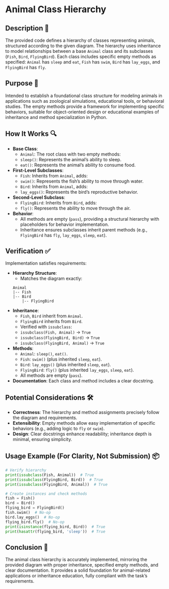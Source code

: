 # Animal Class Hierarchy

## Description 📝

The provided code defines a hierarchy of classes representing animals, structured according to the given diagram.
The hierarchy uses inheritance to model relationships between a base `Animal` class and its subclasses (`Fish`, `Bird`, `FlyingBird`).
Each class includes specific empty methods as specified: `Animal` has `sleep` and `eat`, `Fish` has `swim`, `Bird` has `lay_eggs`, and `FlyingBird` has `fly`.

## Purpose 🎯

Intended to establish a foundational class structure for modeling animals in applications such as zoological simulations, educational tools, or behavioral studies.
The empty methods provide a framework for implementing specific behaviors, suitable for object-oriented design or educational examples of inheritance and method specialization in Python.

## How It Works 🔍

-   **Base Class**:
    -   `Animal`: The root class with two empty methods:
    -   `sleep()`: Represents the animal’s ability to sleep.
    -   `eat()`: Represents the animal’s ability to consume food.
-   **First-Level Subclasses**:
    -   `Fish`: Inherits from `Animal`, adds:
    -   `swim()`: Represents the fish’s ability to move through water.
    -   `Bird`: Inherits from `Animal`, adds:
    -   `lay_eggs()`: Represents the bird’s reproductive behavior.
-   **Second-Level Subclass**:
    -   `FlyingBird`: Inherits from `Bird`, adds:
    -   `fly()`: Represents the ability to move through the air.
-   **Behavior**:
    -   All methods are empty (`pass`), providing a structural hierarchy with placeholders for behavior implementation.
    -   Inheritance ensures subclasses inherit parent methods (e.g., `FlyingBird` has `fly`, `lay_eggs`, `sleep`, `eat`).

## Verification ✅

Implementation satisfies requirements:

-   **Hierarchy Structure**:
    -   Matches the diagram exactly:
    ```
    Animal
    |-- Fish
    |-- Bird
        |-- FlyingBird
    ```
-   **Inheritance**:
    -   `Fish`, `Bird` inherit from `Animal`.
    -   `FlyingBird` inherits from `Bird`.
    -   Verified with `issubclass`:
    -   `issubclass(Fish, Animal)` → `True`
    -   `issubclass(FlyingBird, Bird)` → `True`
    -   `issubclass(FlyingBird, Animal)` → `True`
-   **Methods**:
    -   `Animal`: `sleep()`, `eat()`.
    -   `Fish`: `swim()` (plus inherited `sleep`, `eat`).
    -   `Bird`: `lay_eggs()` (plus inherited `sleep`, `eat`).
    -   `FlyingBird`: `fly()` (plus inherited `lay_eggs`, `sleep`, `eat`).
    -   All methods are empty (`pass`).
-   **Documentation**: Each class and method includes a clear docstring.

## Potential Considerations 🛠️

-   **Correctness**: The hierarchy and method assignments precisely follow the diagram and requirements.
-   **Extensibility**: Empty methods allow easy implementation of specific behaviors (e.g., adding logic to `fly` or `swim`).
-   **Design**: Clear docstrings enhance readability; inheritance depth is minimal, ensuring simplicity.

## Usage Example (For Clarity, Not Submission) 📦

```python
# Verify hierarchy
print(issubclass(Fish, Animal))  # True
print(issubclass(FlyingBird, Bird))  # True
print(issubclass(FlyingBird, Animal))  # True

# Create instances and check methods
fish = Fish()
bird = Bird()
flying_bird = FlyingBird()
fish.swim()  # No-op
bird.lay_eggs()  # No-op
flying_bird.fly()  # No-op
print(isinstance(flying_bird, Bird))  # True
print(hasattr(flying_bird, 'sleep'))  # True
```

## Conclusion 🚀

The animal class hierarchy is accurately implemented, mirroring the provided diagram with proper inheritance, specified empty methods, and clear documentation.
It provides a solid foundation for animal-related applications or inheritance education, fully compliant with the task’s requirements.
